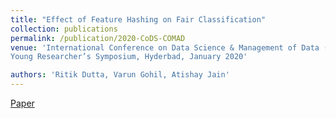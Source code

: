 ```yaml
---
title: "Effect of Feature Hashing on Fair Classification"
collection: publications
permalink: /publication/2020-CoDS-COMAD
venue: 'International Conference on Data Science & Management of Data (CODS-COMAD)
Young Researcher’s Symposium, Hyderbad, January 2020'

authors: 'Ritik Dutta, Varun Gohil, Atishay Jain'
---
```

[Paper](https://atishayjain-ML.github.io/files/CoDS-COMAD2020.pdf)
